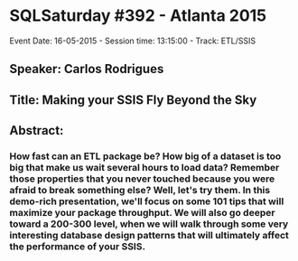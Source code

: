 # SQLSaturday #392 - Atlanta 2015
Event Date: 16-05-2015 - Session time: 13:15:00 - Track: ETL/SSIS
## Speaker: Carlos Rodrigues
## Title: Making your SSIS Fly Beyond the Sky
## Abstract:
### How fast can an ETL package be? How big of a dataset is too big that make us wait several hours to load data? Remember those properties that you never touched because you were afraid to break something else? Well, let's try them. In this demo-rich presentation, we'll focus on some 101 tips that will maximize your package throughput. We will also go deeper toward a 200-300 level, when we will walk through some very interesting database design patterns that will ultimately affect the performance of your SSIS.
